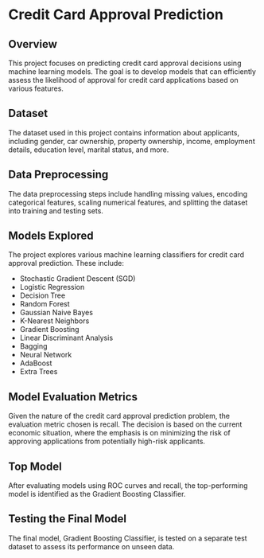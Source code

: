 # Credit Card Approval Prediction

## Overview

This project focuses on predicting credit card approval decisions using machine learning models. The goal is to develop models that can efficiently assess the likelihood of approval for credit card applications based on various features.

## Dataset

The dataset used in this project contains information about applicants, including gender, car ownership, property ownership, income, employment details, education level, marital status, and more.

## Data Preprocessing

The data preprocessing steps include handling missing values, encoding categorical features, scaling numerical features, and splitting the dataset into training and testing sets.

## Models Explored

The project explores various machine learning classifiers for credit card approval prediction. These include:

- Stochastic Gradient Descent (SGD)
- Logistic Regression
- Decision Tree
- Random Forest
- Gaussian Naive Bayes
- K-Nearest Neighbors
- Gradient Boosting
- Linear Discriminant Analysis
- Bagging
- Neural Network
- AdaBoost
- Extra Trees

## Model Evaluation Metrics

Given the nature of the credit card approval prediction problem, the evaluation metric chosen is recall. The decision is based on the current economic situation, where the emphasis is on minimizing the risk of approving applications from potentially high-risk applicants.

## Top Model

After evaluating models using ROC curves and recall, the top-performing model is identified as the Gradient Boosting Classifier.

## Testing the Final Model

The final model, Gradient Boosting Classifier, is tested on a separate test dataset to assess its performance on unseen data.



